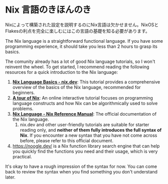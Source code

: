 # Nix 言語のきほんのき

Nixによって構築された設定を説明するのにNix言語は欠かせません。NixOSとFlakesの利点を完全に楽しむにはこの言語の基礎を知る必要があります。

The Nix language is a straightforward functional language. If you have some programming
experience, it should take you less than 2 hours to grasp its basics.

The comunity already has a lot of good Nix language tutorials, so I won't reinvent the
wheel. To get started, I recommend reading the following resources for a quick
introduction to the Nix language:

1. [**Nix Language Basics - nix.dev**](https://nix.dev/tutorials/first-steps/nix-language):
   This tutorial provides a comprehensive overview of the basics of the Nix language,
   recommended for beginners.
1. [**A tour of Nix**](https://nixcloud.io/tour/?id=introduction/nix): An online
   interactive tutorial focuses on programming language constructs and how Nix can be
   algorithmically used to solve problems.
1. [**Nix Language - Nix Reference Manual**](https://nixos.org/manual/nix/stable/language/):
   The official documentation of the Nix language.
   1. nix.dev and other user-friendly tutorials are suitable for starter reading only, and
      **neither of them fully introduces the full syntax of Nix**. If you encounter a new
      syntax that you have not come across before, please refer to this official document.
1. <https://noogle.dev/> is a Nix function library search engine that can help you quickly
   find the functions you need and their usage, which is very practical.

It's okay to have a rough impression of the syntax for now. You can come back to review
the syntax when you find something you don't understand later.
